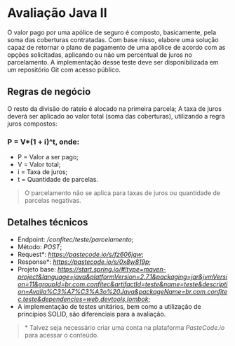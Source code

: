 # Avaliação Java II
O valor pago por uma apólice de seguro é composto, basicamente, pela soma das coberturas contratadas. Com base nisso, elabore uma solução capaz de retornar o plano de pagamento de uma apólice de acordo com as opções solicitadas, aplicando ou não um percentual de juros no parcelamento.
A implementação desse teste deve ser disponibilizada em um repositório Git com acesso público.

## Regras de negócio
O resto da divisão do rateio é alocado na primeira parcela;
A taxa de juros deverá ser aplicado ao valor total (soma das coberturas), utilizando a regra juros compostos:
### P = V*(1 + i)^t, onde:
- P = Valor a ser pago;
- V = Valor total;
- i = Taxa de juros;
- t = Quantidade de parcelas.
> O parcelamento não se aplica para taxas de juros ou quantidade de parcelas negativas.

## Detalhes técnicos
- Endpoint: */confitec/teste/parcelamento*;
- Método: *POST*;
- Request*: *https://pastecode.io/s/fz606jgw*;
- Response*: *https://pastecode.io/s/0x8w819p*;
- Projeto base: *https://start.spring.io/#!type=maven-project&language=java&platformVersion=2.7.1&packaging=jar&jvmVersion=11&groupId=br.com.confitec&artifactId=teste&name=teste&description=Avalia%C3%A7%C3%A3o%20Java&packageName=br.com.confitec.teste&dependencies=web,devtools,lombok*;
- A implementação de testes unitários, bem como a utilização de princípios SOLID, são diferenciais para a avaliação.
> \* Talvez seja necessário criar uma conta na plataforma *PasteCode.io* para acessar o conteúdo.
